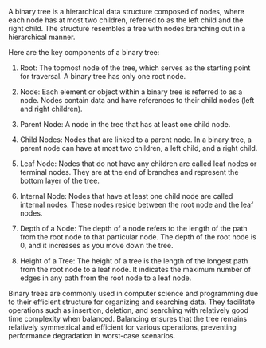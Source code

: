 A binary tree is a hierarchical data structure composed of nodes, where each node has at most two children, referred to as the left child and the right child. The structure resembles a tree with nodes branching out in a hierarchical manner.

Here are the key components of a binary tree:

1. Root: The topmost node of the tree, which serves as the starting point for traversal. A binary tree has only one root node.

2. Node: Each element or object within a binary tree is referred to as a node. Nodes contain data and have references to their child nodes (left and right children).

3. Parent Node: A node in the tree that has at least one child node.

4. Child Nodes: Nodes that are linked to a parent node. In a binary tree, a parent node can have at most two children, a left child, and a right child.

5. Leaf Node: Nodes that do not have any children are called leaf nodes or terminal nodes. They are at the end of branches and represent the bottom layer of the tree.

6. Internal Node: Nodes that have at least one child node are called internal nodes. These nodes reside between the root node and the leaf nodes.

7. Depth of a Node: The depth of a node refers to the length of the path from the root node to that particular node. The depth of the root node is 0, and it increases as you move down the tree.

8. Height of a Tree: The height of a tree is the length of the longest path from the root node to a leaf node. It indicates the maximum number of edges in any path from the root node to a leaf node.

Binary trees are commonly used in computer science and programming due to their efficient structure for organizing and searching data. They facilitate operations such as insertion, deletion, and searching with relatively good time complexity when balanced. Balancing ensures that the tree remains relatively symmetrical and efficient for various operations, preventing performance degradation in worst-case scenarios.
